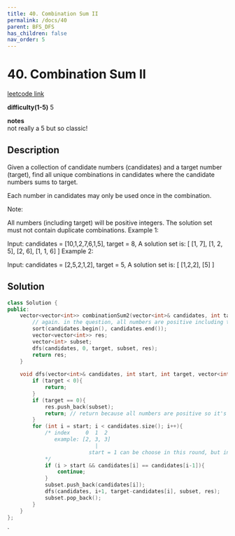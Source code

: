 ```yaml
---
title: 40. Combination Sum II 
permalink: /docs/40
parent: BFS_DFS
has_children: false
nav_order: 5
---
```

# 40. Combination Sum II
[leetcode link](https://leetcode.com/problems/combination-sum-ii/)

**difficulty(1-5)** 
5

**notes**   
not really a 5 but so classic!

## Description
Given a collection of candidate numbers (candidates) and a target number (target), find all unique combinations in candidates where the candidate numbers sums to target.

Each number in candidates may only be used once in the combination.

Note:

All numbers (including target) will be positive integers.
The solution set must not contain duplicate combinations.
Example 1:

Input: candidates = [10,1,2,7,6,1,5], target = 8,
A solution set is:
[
  [1, 7],
  [1, 2, 5],
  [2, 6],
  [1, 1, 6]
]
Example 2:

Input: candidates = [2,5,2,1,2], target = 5,
A solution set is:
[
  [1,2,2],
  [5]
]

## Solution

```c++
class Solution {
public:
    vector<vector<int>> combinationSum2(vector<int>& candidates, int target) {
        // again. in the question, all numbers are positive including target.
        sort(candidates.begin(), candidates.end());
        vector<vector<int>> res;
        vector<int> subset;
        dfs(candidates, 0, target, subset, res);
        return res;
    }
    
    void dfs(vector<int>& candidates, int start, int target, vector<int> subset, vector<vector<int>>& res){
        if (target < 0){
            return;
        }
        if (target == 0){
            res.push_back(subset);
            return; // return because all numbers are positive so it's impossible to find futher solution.
        }
        for (int i = start; i < candidates.size(); i++){
            /* index     0  1  2
               example: [2, 3, 3] 
                            |
                          start = 1 can be choose in this round, but index 2 which also is 3 cannot be chose!
            */
            if (i > start && candidates[i] == candidates[i-1]){
                continue;
            }
            subset.push_back(candidates[i]);
            dfs(candidates, i+1, target-candidates[i], subset, res);
            subset.pop_back();
        }
    }
};
```

<!-- 
Default label
{: .label }

Blue label
{: .label .label-blue }

Stable
{: .label .label-green }

New release
{: .label .label-purple }

Coming soon
{: .label .label-yellow }

Deprecated
{: .label .label-red } -->
`